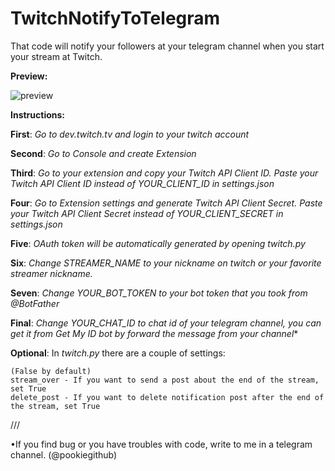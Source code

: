 # TwitchNotifyToTelegram
That code will notify your followers at your telegram channel when you start your stream at Twitch.


**Preview:**

![preview](https://raw.githubusercontent.com/yunytuny/TwitchNotifyToTelegram/main/images/preview.png)




**Instructions:**

**First**: *Go to dev.twitch.tv and login to your twitch account*

**Second**: *Go to Console and create Extension*

**Third**: *Go to your extension and copy your Twitch API Client ID. Paste your Twitch API Client ID instead of YOUR_CLIENT_ID in settings.json*

**Four**: *Go to Extension settings and generate Twitch API Client Secret. Paste your Twitch API Client Secret instead of YOUR_CLIENT_SECRET in settings.json*

**Five**: *OAuth token will be automatically generated by opening twitch.py*

**Six**: *Change STREAMER_NAME to your nickname on twitch or your favorite streamer nickname.*

**Seven**: *Change YOUR_BOT_TOKEN to your bot token that you took from @BotFather*

**Final**: *Change YOUR_CHAT_ID to chat id of your telegram channel, you can get it from Get My ID bot by forward the message from your channel**

**Optional**: In *twitch.py* there are a couple of settings:

    (False by default)
    stream_over - If you want to send a post about the end of the stream, set True 
    delete_post - If you want to delete notification post after the end of the stream, set True

///

•If you find bug or you have troubles with code, write to me in a telegram channel. (@pookiegithub)
